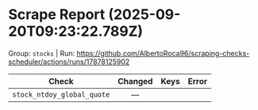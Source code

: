 # Scrape Report (2025-09-20T09:23:22.789Z)

Group: `stocks`  |  Run: https://github.com/AlbertoRoca96/scraping-checks-scheduler/actions/runs/17878125902

| Check | Changed | Keys | Error |
|---|:---:|:--|:--|
| `stock_ntdoy_global_quote` | — |  |  |
